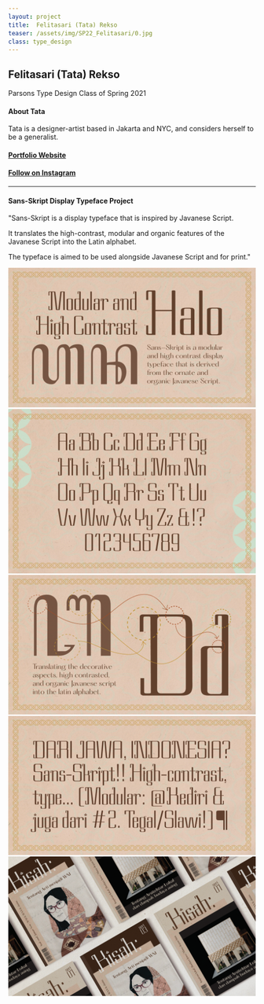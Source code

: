 ```yaml
---
layout: project
title:  Felitasari (Tata) Rekso
teaser: /assets/img/SP22_Felitasari/0.jpg
class: type_design
---
```

## Felitasari (Tata) Rekso ##
Parsons Type Design Class of Spring 2021

#### About Tata
Tata is a designer-artist based in Jakarta and NYC, and considers herself to be a generalist.

#### [Portfolio Website](https://www.sketchhaven.com) ####
#### [Follow on Instagram](https://www.instagram.com/tatarekso/)

---
#### Sans-Skript Display Typeface Project ####
"Sans-Skript is a display typeface that is inspired by Javanese Script. 

It translates the high-contrast, modular and organic features of the Javanese Script into the Latin alphabet.

The typeface is aimed to be used alongside Javanese Script and for print."

![image1](/assets/img/SP22_Felitasari/1.png)
![image2](/assets/img/SP22_Felitasari/2.png)
![image2](/assets/img/SP22_Felitasari/3.png)
![image2](/assets/img/SP22_Felitasari/4.png)
![image2](/assets/img/SP22_Felitasari/5.png)

